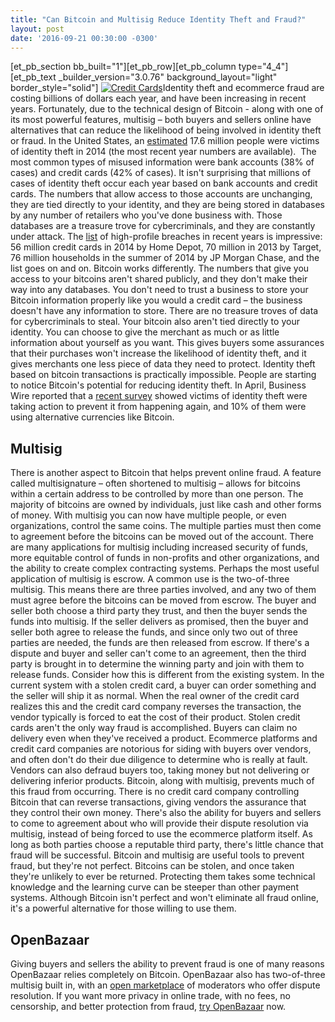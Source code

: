 ```yaml
---
title: "Can Bitcoin and Multisig Reduce Identity Theft and Fraud?" 
layout: post
date: '2016-09-21 00:30:00 -0300'
---
```

        
\[et\_pb\_section bb\_built="1"\]\[et\_pb\_row\]\[et\_pb\_column type="4\_4"\]\[et\_pb\_text \_builder\_version="3.0.76" background\_layout="light" border\_style="solid"\] [![Credit Cards](https://blog.openbazaar.org/wp-content/uploads/2016/09/creditcards.jpg)](https://blog.openbazaar.org/wp-content/uploads/2016/09/creditcards.jpg)Identity theft and ecommerce fraud are costing billions of dollars each year, and have been increasing in recent years. Fortunately, due to the technical design of Bitcoin - along with one of its most powerful features, multisig – both buyers and sellers online have alternatives that can reduce the likelihood of being involved in identity theft or fraud. In the United States, an [estimated](http://www.bjs.gov/content/pub/pdf/vit14.pdf) 17.6 million people were victims of identity theft in 2014 (the most recent year numbers are available).  The most common types of misused information were bank accounts (38% of cases) and credit cards (42% of cases). It isn't surprising that millions of cases of identity theft occur each year based on bank accounts and credit cards. The numbers that allow access to those accounts are unchanging, they are tied directly to your identity, and they are being stored in databases by any number of retailers who you've done business with. Those databases are a treasure trove for cybercriminals, and they are constantly under attack. The [list](http://www.huffingtonpost.com/entry/biggest-worst-data-breaches-hacks_us_55d4b5a5e4b07addcb44fd9e) of high-profile breaches in recent years is impressive: 56 million credit cards in 2014 by Home Depot, 70 million in 2013 by Target, 76 million households in the summer of 2014 by JP Morgan Chase, and the list goes on and on. Bitcoin works differently. The numbers that give you access to your bitcoins aren't shared publicly, and they don't make their way into any databases. You don't need to trust a business to store your Bitcoin information properly like you would a credit card – the business doesn't have any information to store. There are no treasure troves of data for cybercriminals to steal. Your bitcoin also aren't tied directly to your identity. You can choose to give the merchant as much or as little information about yourself as you want. This gives buyers some assurances that their purchases won't increase the likelihood of identity theft, and it gives merchants one less piece of data they need to protect. Identity theft based on bitcoin transactions is practically impossible. People are starting to notice Bitcoin's potential for reducing identity theft. In April, Business Wire reported that a [recent survey](http://www.businesswire.com/news/home/20160421005455/en/Survey-Americans-Expect-Identity-Theft-Financial-Loss) showed victims of identity theft were taking action to prevent it from happening again, and 10% of them were using alternative currencies like Bitcoin.

Multisig
--------

There is another aspect to Bitcoin that helps prevent online fraud. A feature called multisignature – often shortened to multisig – allows for bitcoins within a certain address to be controlled by more than one person. The majority of bitcoins are owned by individuals, just like cash and other forms of money. With multisig you can now have multiple people, or even organizations, control the same coins. The multiple parties must then come to agreement before the bitcoins can be moved out of the account. There are many applications for multisig including increased security of funds, more equitable control of funds in non-profits and other organizations, and the ability to create complex contracting systems. Perhaps the most useful application of multisig is escrow. A common use is the two-of-three multisig. This means there are three parties involved, and any two of them must agree before the bitcoins can be moved from escrow. The buyer and seller both choose a third party they trust, and then the buyer sends the funds into multisig. If the seller delivers as promised, then the buyer and seller both agree to release the funds, and since only two out of three parties are needed, the funds are then released from escrow. If there's a dispute and buyer and seller can't come to an agreement, then the third party is brought in to determine the winning party and join with them to release funds. Consider how this is different from the existing system. In the current system with a stolen credit card, a buyer can order something and the seller will ship it as normal. When the real owner of the credit card realizes this and the credit card company reverses the transaction, the vendor typically is forced to eat the cost of their product. Stolen credit cards aren't the only way fraud is accomplished. Buyers can claim no delivery even when they've received a product. Ecommerce platforms and credit card companies are notorious for siding with buyers over vendors, and often don't do their due diligence to determine who is really at fault. Vendors can also defraud buyers too, taking money but not delivering or delivering inferior products. Bitcoin, along with multisig, prevents much of this fraud from occurring. There is no credit card company controlling Bitcoin that can reverse transactions, giving vendors the assurance that they control their own money. There's also the ability for buyers and sellers to come to agreement about who will provide their dispute resolution via multisig, instead of being forced to use the ecommerce platform itself. As long as both parties choose a reputable third party, there's little chance that fraud will be successful. Bitcoin and multisig are useful tools to prevent fraud, but they're not perfect. Bitcoins can be stolen, and once taken they're unlikely to ever be returned. Protecting them takes some technical knowledge and the learning curve can be steeper than other payment systems. Although Bitcoin isn't perfect and won't eliminate all fraud online, it's a powerful alternative for those willing to use them.

OpenBazaar
----------

Giving buyers and sellers the ability to prevent fraud is one of many reasons OpenBazaar relies completely on Bitcoin. OpenBazaar also has two-of-three multisig built in, with an [open marketplace](https://duosear.ch/moderators) of moderators who offer dispute resolution. If you want more privacy in online trade, with no fees, no censorship, and better protection from fraud, [try OpenBazaar](https://openbazaar.org/) now. 